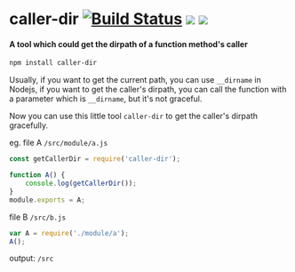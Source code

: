 # caller-dir [![Build Status](https://travis-ci.org/bonjs/caller-dir.svg?branch=master)](https://travis-ci.org/bonjs/caller-dir) [![](https://img.shields.io/npm/v/caller-dir.svg)](https://www.npmjs.com/package/caller-dir) [![](https://img.shields.io/npm/l/caller-dir.svg)](https://img.shields.io/npm/l/caller-dir.svg)

#### A tool which could get the dirpath of a function method's caller

~~~bash
npm install caller-dir
~~~

Usually, if you want to get the current path, you can use `__dirname` in Nodejs, if you want to get the caller's dirpath, you can call the function with a parameter which is `__dirname`, but it's not graceful.

Now you can use this little tool `caller-dir` to get the caller's dirpath gracefully.


eg.
file A `/src/module/a.js`
~~~javascript
const getCallerDir = require('caller-dir');

function A() {
	console.log(getCallerDir());
}
module.exports = A;
~~~

file B `/src/b.js`
~~~javascript
var A = require('./module/a');
A();
~~~

output: `/src`
